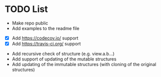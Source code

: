 # TODO List
- Make repo public
- Add examples to the readme file
- [x] Add https://codecov.io/ support
- [x] Add https://travis-ci.org/ support
- Add recursive check of structure (e.g. view.a.b...)
- Add support of updating of the mutable structures
- Add updating of the immutable structures (with cloning of the original structures)
